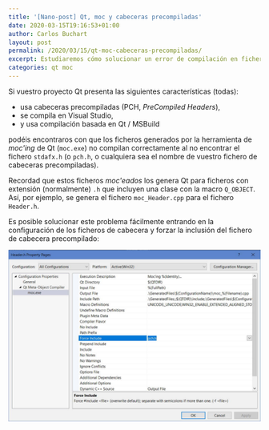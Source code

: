 ```yaml
---
title: '[Nano-post] Qt, moc y cabeceras precompiladas'
date: 2020-03-15T19:16:53+01:00
author: Carlos Buchart
layout: post
permalink: /2020/03/15/qt-moc-cabeceras-precompiladas/
excerpt: Estudiaremos cómo solucionar un error de compilación en ficheros moc de Qt.
categories: qt moc
---
```

Si vuestro proyecto Qt presenta las siguientes características (todas):

- usa cabeceras precompiladas (PCH, _PreCompiled Headers_),
- se compila en Visual Studio,
- y usa compilación basada en Qt / MSBuild

podéis encontraros con que los ficheros generados por la herramienta de _moc'ing_ de Qt (`moc.exe`) no compilan correctamente al no encontrar el fichero `stdafx.h` (o `pch.h`, o cualquiera sea el nombre de vuestro fichero de cabeceras precompiladas).

Recordad que estos ficheros _moc'eados_ los genera Qt para ficheros con extensión (normalmente) `.h` que incluyen una clase con la macro `Q_OBJECT`. Así, por ejemplo, se genera el fichero `moc_Header.cpp` para el fichero `Header.h`.

Es posible solucionar este problema fácilmente entrando en la configuración de los ficheros de cabecera y forzar la inclusión del fichero de cabecera precompilado:

![Qt moc PCH](/assets/images/qt-moc-pch.jpg)
